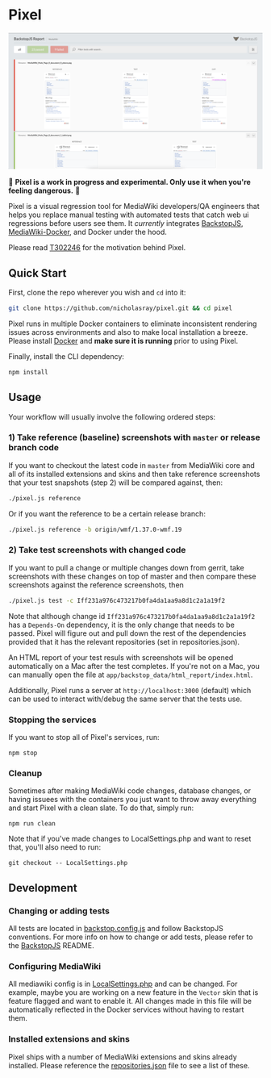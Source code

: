 # Pixel

![Visual regression HTML reporter showing failing and passing tests](assets/reporter.png)

🚨 **Pixel is a work in progress and experimental. Only use it when you're feeling dangerous.** 🚨

Pixel is a visual regression tool for MediaWiki developers/QA engineers that
helps you replace manual testing with automated tests that catch web ui
regressions before users see them. It *currently* integrates
[BackstopJS](https://github.com/garris/BackstopJS),
[MediaWiki-Docker](https://www.mediawiki.org/wiki/MediaWiki-Docker), and Docker
under the hood.

Please read [T302246](https://phabricator.wikimedia.org/T302246) for the
motivation behind Pixel.

## Quick Start

First, clone the repo wherever you wish and `cd` into it:

```sh
git clone https://github.com/nicholasray/pixel.git && cd pixel
```

Pixel runs in multiple Docker containers to eliminate inconsistent rendering
issues across environments and also to make local installation a breeze. Please
install [Docker](https://docs.docker.com/get-docker/) and **make sure it is
running** prior to using Pixel.

Finally, install the CLI dependency:

```sh
npm install
```

## Usage

Your workflow will usually involve the following ordered steps:

### 1) Take reference (baseline) screenshots with `master` or release branch code

If you want to checkout the latest code in `master` from MediaWiki core and all
of its installed extensions and skins and then take reference screenshots that
your test snapshots (step 2) will be compared against, then:

```sh
./pixel.js reference
```

Or if you want the reference to be a certain release branch:

```sh
./pixel.js reference -b origin/wmf/1.37.0-wmf.19
```

### 2) Take test screenshots with changed code

If you want to pull a change or multiple changes down from gerrit, take screenshots with these changes on top of master and then compare these screenshots against the reference screenshots, then

```sh
./pixel.js test -c Iff231a976c473217b0fa4da1aa9a8d1c2a1a19f2
```

Note that although change id `Iff231a976c473217b0fa4da1aa9a8d1c2a1a19f2` has a
`Depends-On` dependency, it is the only change that needs to be passed. Pixel
will figure out and pull down the rest of the dependencies provided that it has
the relevant repositories (set in repositories.json).

An HTML report of your test resuls with screenshots will be opened automatically
on a Mac after the test completes. If you're not on a Mac, you can manually open
the file at `app/backstop_data/html_report/index.html`.

Additionally, Pixel runs a server at `http://localhost:3000` (default) which can
be used to interact with/debug the same server that the tests use.

### Stopping the services

If you want to stop all of Pixel's services, run:

```
npm stop
```

### Cleanup

Sometimes after making MediaWiki code changes, database changes, or having
issuees with the containers you just want to throw away everything and start
Pixel with a clean slate. To do that, simply run:

```
npm run clean
```

Note that if you've made changes to LocalSettings.php and want to reset that,
you'll also need to run:

```
git checkout -- LocalSettings.php
```

## Development

### Changing or adding tests

All tests are located in [backstop.config.js](app/backstop.config.js) and follow
BackstopJS conventions. For more info on how to change or add tests, please
refer to the [BackstopJS](https://github.com/garris/BackstopJS) README.

### Configuring MediaWiki

All mediawiki config is in [LocalSettings.php](LocalSettings.php) and can be
changed. For example, maybe you are working on a new feature in the `Vector`
skin that is feature flagged and want to enable it. All changes made in this
file will be automatically reflected in the Docker services without having to
restart them.

### Installed extensions and skins

Pixel ships with a number of MediaWiki extensions and skins already installed.
Please reference the [repositories.json](repositories.json) file to see a
list of these.
